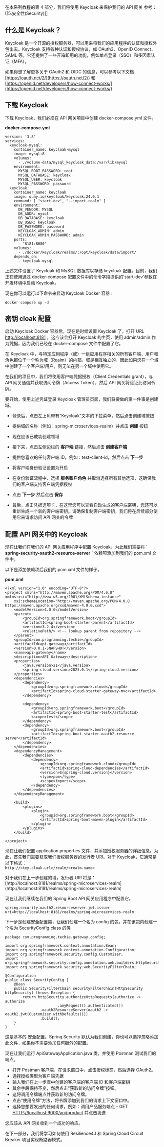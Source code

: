 在本系列教程的第 4 部分，我们将使用 Keycloak 来保护我们的 API 网关
参考：[[5.安全性(Security)]]
## 什么是 Keycloak？

Keycloak 是一个开源的授权服务器，可以用来将我们的应用程序的认证和授权外包出去。Keycloak 支持各种认证和授权协议，如 OAuth2、OpenID Connect、SAML 等。它还提供了一些开箱即用的功能，例如单点登录（SSO）和多因素认证（MFA）。

如果你想了解更多关于 OAuth2 和 OIDC 的信息，可以参考以下文档  
[https://oauth.net/2/](https://oauth.net/2/) 和 [https://openid.net/developers/how-connect-works/](https://openid.net/developers/how-connect-works/)

## 下载 Keycloak

下载 Keycloak，我们必须在 API 网关项目中创建 docker-compose.yml 文件。

**docker-compose.yml**

```
version: '3.8'
services:
  keycloak-mysql:
    container_name: keycloak-mysql
    image: mysql:8
    volumes:
      - ./volume-data/mysql_keycloak_data:/var/lib/mysql
    environment:
      MYSQL_ROOT_PASSWORD: root
      MYSQL_DATABASE: keycloak
      MYSQL_USER: keycloak
      MYSQL_PASSWORD: password
  keycloak:
    container_name: keycloak
    image: quay.io/keycloak/keycloak:24.0.1
    command: [ "start-dev", "--import-realm" ]
    environment:
      DB_VENDOR: MYSQL
      DB_ADDR: mysql
      DB_DATABASE: keycloak
      DB_USER: keycloak
      DB_PASSWORD: password
      KEYCLOAK_ADMIN: admin
      KEYCLOAK_ADMIN_PASSWORD: admin
    ports:
      - "8181:8080"
    volumes:
      - ./docker/keycloak/realms/:/opt/keycloak/data/import/
    depends_on:
      - keycloak-mysql
```

上述文件设置了 Keycloak 和 MySQL 数据库以存储 keycloak 配置。目前，我们正在使用通过 docker-compose 配置文件中的命令字段提供的'start-dev'参数在开发环境中启动 Keycloak。

现在你可以运行以下命令来启动 Keycloak Docker 容器：

```
docker compose up -d
```

## 密钥 cloak 配置

启动 Keycloak Docker 容器后，现在是时候设置 Keycloak 了，打开 URL [http://localhost:8181](http://localhost:8181/) ，这应该会打开 Keycloak 的主页，使用 admin/admin 作为凭据，因为我们已经在 docker-compose 文件中配置了它。

在 Keycloak 中，与特定应用程序（或）一组应用程序相关的所有客户端、用户和角色都位于一个称为域（Realm）的内部。域是相互独立的，因此如果您在一个域中创建了一个客户端/用户，则无法在另一个域中使用它。

在我们的项目中，我们将使用客户端凭据授权（Client Credentials grant），与 API 网关通信并获取访问令牌（Access Token），然后 API 网关将验证此访问令牌。

要开始，使用上述凭证登录 Keycloak 管理员页面，我们将要做的第一件事是创建域。

- 登录后，点击左上角带有“Keycloak”文本的下拉菜单，然后点击创建域按钮

- 提供域的名称（例如：spring-microservices-realm）并点击 **创建** 按钮
- 现在应该已成功创建领域
- 接下来，点击左侧边栏的 **客户端** 链接，然后点击 **创建客户端**
- 提供您喜欢的任何客户端 ID，例如：test-client-id，然后点击 **下一步**
- 将客户端身份验证设置为开启
- 在身份验证流程中，选择 **服务账户角色** 并取消选择所有其他选项，这确保我们的客户端支持客户端凭据授权
- 点击 **下一步** 然后点击 **保存**
- 最后，点击凭据选项卡，在这里您可以查看自动生成的客户端密钥，您还可以重新生成一个新的客户端密钥。请确保复制客户端密钥，我们将在后续部分使用它来请求访问 API 网关的令牌

## 配置 API 网关中的 Keycloak

现在让我们在我们的 API 网关应用程序中配置 Keycloak，为此我们需要将 \` **spring-security-oauth2-resource-server** \` 依赖项添加到我们的 pom.xml 文件中。

以下是添加依赖项后我们的 pom.xml 文件的样子。

**pom.xml**

```
<?xml version="1.0" encoding="UTF-8"?>
<project xmlns="http://maven.apache.org/POM/4.0.0" xmlns:xsi="http://www.w3.org/2001/XMLSchema-instance"
	xsi:schemaLocation="http://maven.apache.org/POM/4.0.0 https://maven.apache.org/xsd/maven-4.0.0.xsd">
	<modelVersion>4.0.0</modelVersion>
	<parent>
		<groupId>org.springframework.boot</groupId>
		<artifactId>spring-boot-starter-parent</artifactId>
		<version>3.2.4</version>
		<relativePath/> <!-- lookup parent from repository -->
	</parent>
	<groupId>com.programming.techie</groupId>
	<artifactId>api-gateway</artifactId>
	<version>0.0.1-SNAPSHOT</version>
	<name>api-gateway</name>
	<description>API Gateway</description>
	<properties>
		<java.version>21</java.version>
		<spring-cloud.version>2023.0.1</spring-cloud.version>
	</properties>
	<dependencies>
		<dependency>
			<groupId>org.springframework.cloud</groupId>
			<artifactId>spring-cloud-starter-gateway-mvc</artifactId>
		</dependency>

		<dependency>
			<groupId>org.springframework.boot</groupId>
			<artifactId>spring-boot-starter-test</artifactId>
			<scope>test</scope>
		</dependency>
		<dependency>
			<groupId>org.springframework.boot</groupId>
			<artifactId>spring-boot-starter-oauth2-resource-server</artifactId>
		</dependency>
	</dependencies>
	<dependencyManagement>
		<dependencies>
			<dependency>
				<groupId>org.springframework.cloud</groupId>
				<artifactId>spring-cloud-dependencies</artifactId>
				<version>${spring-cloud.version}</version>
				<type>pom</type>
				<scope>import</scope>
			</dependency>
		</dependencies>
	</dependencyManagement>

	<build>
		<plugins>
			<plugin>
				<groupId>org.springframework.boot</groupId>
				<artifactId>spring-boot-maven-plugin</artifactId>
			</plugin>
		</plugins>
	</build>

</project>
```

现在让我们配置 application.properties 文件，并添加授权服务器的详细信息。为此，首先我们需要获取我们授权服务器的发行者 URI。对于 Keycloak，它通常是以下格式：  
`http://<key-cloak-url>/realm/<realm-name>`

对于我们在上一步创建的域，发行者 URI 将是：\[http://localhost:8181/realms/spring-microservices-realm\](http://localhost:8181/realms/spring-microservices-realm)

现在让我们继续在我们的 Spring Boot API 网关应用程序中配置它。

```
spring.security.oauth2.resourceserver.jwt.issuer-uri=http://localhost:8181/realms/spring-microservices-realm
```

下一步是创建安全配置类，让我们创建一个名为 config 的包，并在该包内创建一个名为 SecurityConfig.class 的类

```
package com.programming.techie.gateway.config;

import org.springframework.context.annotation.Bean;
import org.springframework.context.annotation.Configuration;
import org.springframework.security.config.Customizer;
import org.springframework.security.config.annotation.web.builders.HttpSecurity;
import org.springframework.security.web.SecurityFilterChain;

@Configuration
public class SecurityConfig {
    @Bean
    public SecurityFilterChain securityFilterChain(HttpSecurity httpSecurity) throws Exception {
        return httpSecurity.authorizeHttpRequests(authorize -> authorize
                        .anyRequest().authenticated())
                .oauth2ResourceServer(oauth2 -> oauth2.jwt(Customizer.withDefaults()))
                .build();
    }
}
```

这是基本的 安全配置，Spring Security 默认为我们创建，你也可以选择忽略添加此文件，如果你不需要添加任何额外的配置。

现在让我们运行 ApiGatewayApplication.java 类，并使用 Postman 测试我们的端点。

- 打开 Postman 客户端，在请求窗口中，点击授权标签，然后选择 OAuth2。
- 选择授权类型为客户端凭据
- 输入我们在上一步骤中创建的客户端的客户端 ID 和客户端密钥
- 其余字段保持不变，然后点击“获取新的访问令牌”按钮。
- 这将调用令牌端点并获取新的访问令牌。
- 点击“使用令牌”方法，将令牌添加到我们的请求上下文窗口中。
- 选择您想要发出的任何请求，例如：调用产品服务端点 - GET [HTTP://localhost:9000/api/product](http://localhost:9000/api/product) 并点击发送

您应该从 API 网关收到一个成功的响应。

在下一部分，我们将学习如何使用 Resilience4J 和 Spring Cloud Circuit Breaker 项目实现断路器模式。
